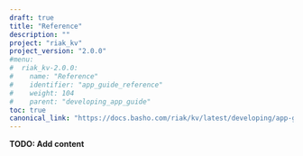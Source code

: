 ```yaml
---
draft: true
title: "Reference"
description: ""
project: "riak_kv"
project_version: "2.0.0"
#menu:
#  riak_kv-2.0.0:
#    name: "Reference"
#    identifier: "app_guide_reference"
#    weight: 104
#    parent: "developing_app_guide"
toc: true
canonical_link: "https://docs.basho.com/riak/kv/latest/developing/app-guide/reference"
---
```


**TODO: Add content**
